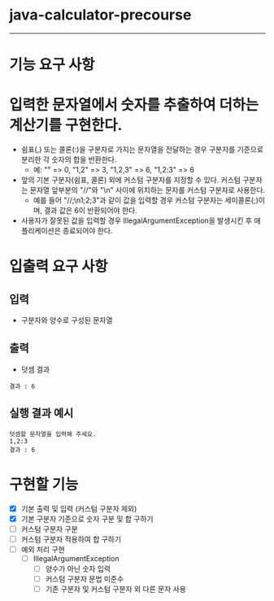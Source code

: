 # java-calculator-precourse
---
# 기능 요구 사항

# 입력한 문자열에서 숫자를 추출하여 더하는 계산기를 구현한다.
- 쉼표(,) 또는 콜론(:)을 구분자로 가지는 문자열을 전달하는 경우 구분자를 기준으로 분리한 각 숫자의 합을 반환한다.
  - 예: "" => 0, "1,2" => 3, "1,2,3" => 6, "1,2:3" => 6
- 앞의 기본 구분자(쉼표, 콜론) 외에 커스텀 구분자를 지정할 수 있다. 커스텀 구분자는 문자열 앞부분의 "//"와 "\n" 사이에 위치하는 문자를 커스텀 구분자로 사용한다.
  - 예를 들어 "//;\n1;2;3"과 같이 값을 입력할 경우 커스텀 구분자는 세미콜론(;)이며, 결과 값은 6이 반환되어야 한다.
- 사용자가 잘못된 값을 입력할 경우 IllegalArgumentException을 발생시킨 후 애플리케이션은 종료되어야 한다.

# 입출력 요구 사항
## 입력
- 구분자와 양수로 구성된 문자열
## 출력
- 덧셈 결과
```
결과 : 6
```

## 실행 결과 예시
```
덧셈할 문자열을 입력해 주세요.
1,2:3
결과 : 6
```
# 구현할 기능
- [x] 기본 출력 및 입력 (커스텀 구분자 제외)
- [x] 기본 구분자 기준으로 숫자 구분 및 합 구하기
- [ ] 커스텀 구분자 구분
- [ ] 커스텀 구분자 적용하여 합 구하기
- [ ] 예외 처리 구현
  - [ ] IllegalArgumentException
    - [ ] 양수가 아닌 숫자 입력
    - [ ] 커스텀 구분자 문법 미준수
    - [ ] 기존 구분자 및 커스텀 구분자 외 다른 문자 사용
